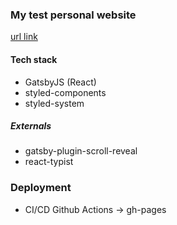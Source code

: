 ### My test personal website

[url link](https://cakasuma.github.io/amammustofa)

#### Tech stack

- GatsbyJS (React)
- styled-components
- styled-system

##### Externals

- gatsby-plugin-scroll-reveal
- react-typist

### Deployment

- CI/CD Github Actions -> gh-pages
